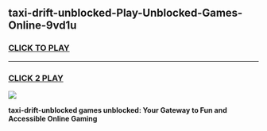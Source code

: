 
## taxi-drift-unblocked-Play-Unblocked-Games-Online-9vd1u
<h3>
<a href="https://premium76.site?title=taxi-drift-unblocked&ref=25A">CLICK TO PLAY</a></h3>
<hr>

<h3>
<a href="https://premium76.site?title=taxi-drift-unblocked&ref=25A">CLICK 2 PLAY</a>
  
</h3>

<a href="https://premium76.site?title=taxi-drift-unblocked&ref=25A"><img src="https://clearcache.store/games.png"></a>


**taxi-drift-unblocked games unblocked: Your Gateway to Fun and Accessible Online Gaming**

